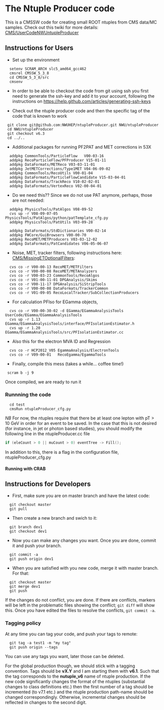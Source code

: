 The Ntuple Producer code
========================
This is a CMSSW code for creating small ROOT ntuples from CMS data/MC samples.
Check out this twiki for more details: [CMS/UserCodeNWUntupleProducer][1]

Instructions for Users
---------------------
 * Set up the environment
```
  setenv SCRAM_ARCH slc5_amd64_gcc462
  cmsrel CMSSW_5_3_8
  cd CMSSW_5_3_8/src
  cmsenv
```
 * In order to be able to checkout the code from git using ssh you first need to generate the ssh-key and add it to your account, following the instructions on
https://help.github.com/articles/generating-ssh-keys

 * Check out the ntuple producer code and then the specific tag of the code that is known to work
```
 git clone git@github.com:NWUHEP/ntupleProducer.git NWU/ntupleProducer
 cd NWU/ntupleProducer
 git checkout v6.3
 cd ../..
```

 * Additional packages for running PF2PAT and MET corrections in 53X
```
  addpkg CommonTools/ParticleFlow   V00-03-16
  addpkg RecoParticleFlow/PFProducer V15-01-11 
  addpkg DataFormats/METReco V03-03-11-01 
  addpkg JetMETCorrections/Type1MET V04-06-09-02
  addpkg CommonTools/RecoUtils V00-01-04
  addpkg DataFormats/ParticleFlowCandidate V15-03-04-01
  addpkg DataFormats/TrackReco V10-02-02-01
  addpkg DataFormats/VertexReco V02-00-04-01
```

 * Do we need this?? Since we do not use PAT anymore, perhaps, those are not needed:
```
  addpkg PhysicsTools/PatAlgos V08-09-52  
  cvs up -r V08-09-07-05 PhysicsTools/PatAlgos/python/patTemplate_cfg.py   
  addpkg PhysicsTools/PatUtils V03-09-28

  addpkg DataFormats/StdDictionaries V00-02-14
  addpkg FWCore/GuiBrowsers V00-00-70
  addpkg RecoMET/METProducers V03-03-12-02
  addpkg DataFormats/PatCandidates V06-05-06-07
```            

 * Noise, MET, tracker filters, following instructions here: [CMS/MissingETOptionalFilters][2]:
```
  cvs co -r V00-00-13 RecoMET/METFilters
  cvs co -r V00-00-08 RecoMET/METAnalyzers
  cvs co -r V00-03-23 CommonTools/RecoAlgos
  cvs co -r V01-00-11-01 DPGAnalysis/Skims
  cvs co -r V00-11-17 DPGAnalysis/SiStripTools
  cvs co -r V00-00-08 DataFormats/TrackerCommon
  cvs co -r V01-09-05 RecoLocalTracker/SubCollectionProducers
```

 * For calculation PFIso for EGamma objects,
```
  cvs co -r V00-00-30-02 -d EGamma/EGammaAnalysisTools UserCode/EGamma/EGammaAnalysisTools
  cvs up -r 1.13 EGamma/EGammaAnalysisTools/interface/PFIsolationEstimator.h
  cvs up -r 1.20 EGamma/EGammaAnalysisTools/src/PFIsolationEstimator.cc
```

 * Also this for the electron MVA ID and Regression
```
  cvs co -r HCP2012_V05 EgammaAnalysis/ElectronTools
  cvs co -r V09-00-01   RecoEgamma/EgammaTools
```

 * Finally, compile this mess (takes a while... coffee time!)  
```
 scram b -j 9
```

Once compiled, we are ready to run it
### Runnning the code
```
  cd test
  cmsRun ntupleProducer_cfg.py
```

*NB* 
For now, the ntuples require that there be at least one lepton with pT > 10 GeV in order for an event to be saved. In the case that this is not desired (for instance, in jet or photon based studies), you should modify the following line in the ntupleProducer.cc file
```c++ 
if (eleCount > 0 || muCount > 0) eventTree -> Fill();
```

In addition to this, there is a flag in the configuration file, ntupleProducer_cfg.py

#### Running with CRAB


Instructions for Developers
--------------------------

 * First, make sure you are on master branch and have the latest code:
```
  git checkout master
  git pull
```

 * Then create a new branch and swich to it:
```
  git branch dev1
  git checkout dev1
```

 * Now you can make any changes you want. Once you are done, commit it and push your branch.
```
  git commit -a
  git push origin dev1
```

 * When you are satisfied with you new code, merge it with master branch. For that:
```
  git checkout master
  git merge dev1
  git push
```

If the changes do not conflict, you are done. 
If there are conflicts, markers will be left in the problematic files showing the conflict; `git diff` will show this. 
Once you have edited the files to resolve the conflicts, `git commit -a`.
 
### Tagging policy
At any time you can tag your code, and push your tags to remote:
```
  git tag -a test1 -m "my tag"
  git push origin --tags
```
You can use any tags you want, later those can be deleted.

For the global production though, we should stick with a tagging convention.
Tags should be **vX.Y** and I am starting them with **v6.1**. Such that the tag corresponds to the **nutuple_v6** name 
of ntuple production. 
If the new code significantly changes the format of the ntuples (substantial changes to class definitions etc.) then the first number of a tag should be incremented 
(to v7.1 etc.) and the ntuple production path-name should be changed correspondingly.  Otherwise, incremental changes should be reflected in changes to the second digit.


[1]: https://twiki.cern.ch/twiki/bin/view/CMS/UserCodeNWUntupleProducer
[2]: https://twiki.cern.ch/twiki/bin/view/CMS/MissingETOptionalFilters
